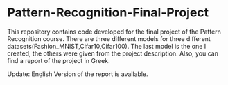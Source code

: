 # Pattern-Recognition-Final-Project
This repository contains code developed for the final project of the Pattern Recognition course. 
There are three different models for three different datasets(Fashion_MNIST,Cifar10,Cifar100).
The last model is the one I created, the others were given from the project description.
Also, you can find a report of the project in Greek.

Update: English Version of the report is available.
